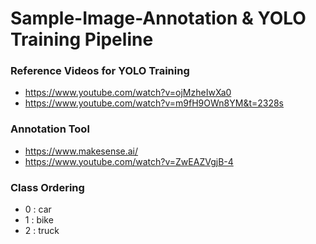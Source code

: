 # Sample-Image-Annotation & YOLO Training Pipeline

### Reference Videos for YOLO Training

- https://www.youtube.com/watch?v=ojMzheIwXa0
- https://www.youtube.com/watch?v=m9fH9OWn8YM&t=2328s

### Annotation Tool

- https://www.makesense.ai/
- https://www.youtube.com/watch?v=ZwEAZVgjB-4

### Class Ordering

- 0 : car
- 1 : bike
- 2 : truck